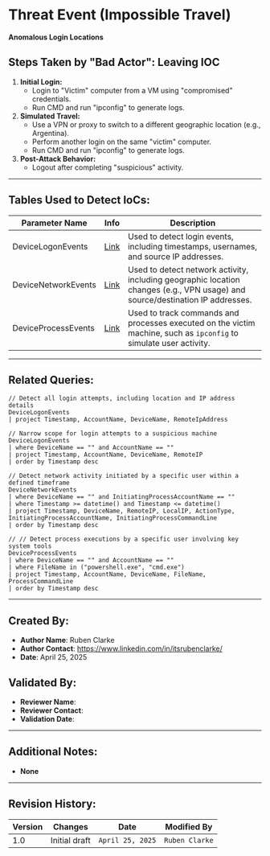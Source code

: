 # Threat Event (Impossible Travel)
**Anomalous Login Locations**

## Steps Taken by "Bad Actor": Leaving IOC
1. **Initial Login:**
   - Login to "Victim" computer from a VM using "compromised" credentials.
   - Run CMD and run "ipconfig" to generate logs.
2. **Simulated Travel:**
   - Use a VPN or proxy to switch to a different geographic location (e.g., Argentina).
   - Perform another login on the same "victim" computer.
   - Run CMD and run "ipconfig" to generate logs.
3. **Post-Attack Behavior:**
   - Logout after completing "suspicious" activity.
     
---

## Tables Used to Detect IoCs:

| **Parameter Name**     | **Info** | **Description**                                                                                                              |
|------------------------|----------|--------------------------------------------------------------------------------------------------------------------------|
| DeviceLogonEvents       | [Link](https://learn.microsoft.com/en-us/microsoft-365/security/defender-endpoint/device-logon-events)       | Used to detect login events, including timestamps, usernames, and source IP addresses.                                           |
| DeviceNetworkEvents    | [Link](https://learn.microsoft.com/en-us/microsoft-365/security/defender-endpoint/device-network-events)       | Used to detect network activity, including geographic location changes (e.g., VPN usage) and source/destination IP addresses.                                                       |
| DeviceProcessEvents    | [Link](https://learn.microsoft.com/en-us/microsoft-365/security/defender-endpoint/device-process-events) | Used to track commands and processes executed on the victim machine, such as `ipconfig` to simulate user activity.                     |


---

## Related Queries:
```kql
// Detect all login attempts, including location and IP address details
DeviceLogonEvents
| project Timestamp, AccountName, DeviceName, RemoteIpAddress

// Narrow scope for login attempts to a suspicious machine
DeviceLogonEvents
| where DeviceName == "" and AccountName == ""
| project Timestamp, AccountName, DeviceName, RemoteIP
| order by Timestamp desc

// Detect network activity initiated by a specific user within a defined timeframe 
DeviceNetworkEvents
| where DeviceName == "" and InitiatingProcessAccountName == ""
| where Timestamp >= datetime() and Timestamp <= datetime()
| project Timestamp, DeviceName, RemoteIP, LocalIP, ActionType, InitiatingProcessAccountName, InitiatingProcessCommandLine
| order by Timestamp desc

// // Detect process executions by a specific user involving key system tools
DeviceProcessEvents
| where DeviceName == "" and AccountName == ""
| where FileName in ("powershell.exe", "cmd.exe")
| project Timestamp, AccountName, DeviceName, FileName, ProcessCommandLine
| order by Timestamp desc
```

---

## Created By:
- **Author Name**: Ruben Clarke
- **Author Contact**: https://www.linkedin.com/in/itsrubenclarke/
- **Date**: April 25, 2025

## Validated By:
- **Reviewer Name**: 
- **Reviewer Contact**: 
- **Validation Date**: 

---

## Additional Notes:
- **None**

---


## Revision History:
| **Version** | **Changes**                   | **Date**         | **Modified By**   |
|-------------|-------------------------------|------------------|-------------------|
| 1.0         | Initial draft                  | `April 25, 2025`  | `Ruben Clarke` 
